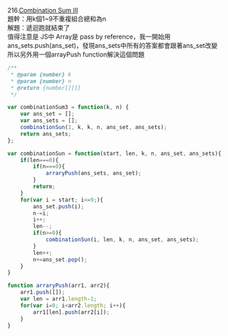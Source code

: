 216.[Combination Sum III](https://leetcode.com/problems/combination-sum-iii/)    
題幹：用k個1~9不重複組合總和為n   
解題：遞迴跑就結束了  
值得注意是 JS中 Array是 pass by reference，我一開始用ans_sets.push(ans_set)，發現ans_sets中所有的答案都會跟著ans_set改變  
所以另外用一個arrayPush function解決這個問題
```Javascript
/**
 * @param {number} k
 * @param {number} n
 * @return {number[][]}
 */

var combinationSum3 = function(k, n) {
    var ans_set = [];
    var ans_sets = [];
    combinationSun(1, k, k, n, ans_set, ans_sets);
    return ans_sets;
};

var combinationSun = function(start, len, k, n, ans_set, ans_sets){
    if(len===0){
        if(n===0){
            arraryPush(ans_sets, ans_set);
        }
        return;
    }
    for(var i = start; i<=9;){
        ans_set.push(i);
        n-=i;
        i++;
        len--;
        if(n>=0){
            combinationSun(i, len, k, n, ans_set, ans_sets);
        }
        len++;
        n+=ans_set.pop();
    }
}

function arraryPush(arr1, arr2){
    arr1.push([]);
    var len = arr1.length-1;
    for(var i=0; i<arr2.length; i++){
        arr1[len].push(arr2[i]);
    }
}
```

